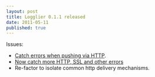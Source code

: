 ```yaml
---
layout: post
title: Logglier 0.1.1 released
date: 2011-05-11
published: true
---
```

Issues:

* [Catch errors when pushing via HTTP](https://github.com/freeformz/logglier/issues/1">https://github.com/freeformz/logglier/issues/1).
* [Now catch more HTTP, SSL and other errors](https://github.com/freeformz/logglier/commit/5e5dc5be228b8b14f8809c6a2ea72abf26e004ac#L0R40)
* Re-factor to isolate common http delivery mechanisms.
